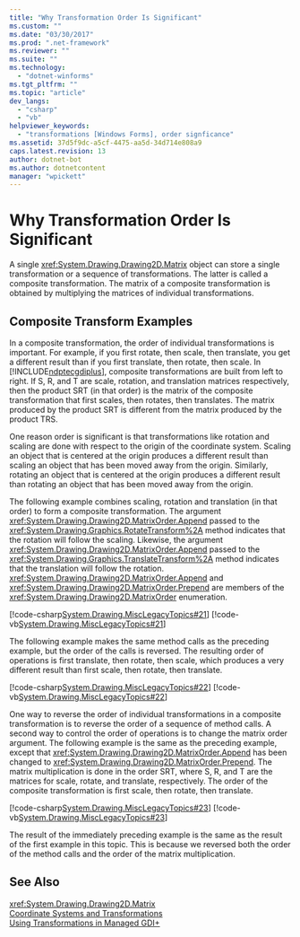 ```yaml
---
title: "Why Transformation Order Is Significant"
ms.custom: ""
ms.date: "03/30/2017"
ms.prod: ".net-framework"
ms.reviewer: ""
ms.suite: ""
ms.technology: 
  - "dotnet-winforms"
ms.tgt_pltfrm: ""
ms.topic: "article"
dev_langs: 
  - "csharp"
  - "vb"
helpviewer_keywords: 
  - "transformations [Windows Forms], order signficance"
ms.assetid: 37d5f9dc-a5cf-4475-aa5d-34d714e808a9
caps.latest.revision: 13
author: dotnet-bot
ms.author: dotnetcontent
manager: "wpickett"
---
```

# Why Transformation Order Is Significant
A single <xref:System.Drawing.Drawing2D.Matrix> object can store a single transformation or a sequence of transformations. The latter is called a composite transformation. The matrix of a composite transformation is obtained by multiplying the matrices of individual transformations.  
  
## Composite Transform Examples  
 In a composite transformation, the order of individual transformations is important. For example, if you first rotate, then scale, then translate, you get a different result than if you first translate, then rotate, then scale. In [!INCLUDE[ndptecgdiplus](../../../../includes/ndptecgdiplus-md.md)], composite transformations are built from left to right. If S, R, and T are scale, rotation, and translation matrices respectively, then the product SRT (in that order) is the matrix of the composite transformation that first scales, then rotates, then translates. The matrix produced by the product SRT is different from the matrix produced by the product TRS.  
  
 One reason order is significant is that transformations like rotation and scaling are done with respect to the origin of the coordinate system. Scaling an object that is centered at the origin produces a different result than scaling an object that has been moved away from the origin. Similarly, rotating an object that is centered at the origin produces a different result than rotating an object that has been moved away from the origin.  
  
 The following example combines scaling, rotation and translation (in that order) to form a composite transformation. The argument <xref:System.Drawing.Drawing2D.MatrixOrder.Append> passed to the <xref:System.Drawing.Graphics.RotateTransform%2A> method indicates that the rotation will follow the scaling. Likewise, the argument <xref:System.Drawing.Drawing2D.MatrixOrder.Append> passed to the <xref:System.Drawing.Graphics.TranslateTransform%2A> method indicates that the translation will follow the rotation. <xref:System.Drawing.Drawing2D.MatrixOrder.Append> and <xref:System.Drawing.Drawing2D.MatrixOrder.Prepend> are members of the <xref:System.Drawing.Drawing2D.MatrixOrder> enumeration.  
  
 [!code-csharp[System.Drawing.MiscLegacyTopics#21](../../../../samples/snippets/csharp/VS_Snippets_Winforms/System.Drawing.MiscLegacyTopics/CS/Class1.cs#21)]
 [!code-vb[System.Drawing.MiscLegacyTopics#21](../../../../samples/snippets/visualbasic/VS_Snippets_Winforms/System.Drawing.MiscLegacyTopics/VB/Class1.vb#21)]  
  
 The following example makes the same method calls as the preceding example, but the order of the calls is reversed. The resulting order of operations is first translate, then rotate, then scale, which produces a very different result than first scale, then rotate, then translate.  
  
 [!code-csharp[System.Drawing.MiscLegacyTopics#22](../../../../samples/snippets/csharp/VS_Snippets_Winforms/System.Drawing.MiscLegacyTopics/CS/Class1.cs#22)]
 [!code-vb[System.Drawing.MiscLegacyTopics#22](../../../../samples/snippets/visualbasic/VS_Snippets_Winforms/System.Drawing.MiscLegacyTopics/VB/Class1.vb#22)]  
  
 One way to reverse the order of individual transformations in a composite transformation is to reverse the order of a sequence of method calls. A second way to control the order of operations is to change the matrix order argument. The following example is the same as the preceding example, except that <xref:System.Drawing.Drawing2D.MatrixOrder.Append> has been changed to <xref:System.Drawing.Drawing2D.MatrixOrder.Prepend>. The matrix multiplication is done in the order SRT, where S, R, and T are the matrices for scale, rotate, and translate, respectively. The order of the composite transformation is first scale, then rotate, then translate.  
  
 [!code-csharp[System.Drawing.MiscLegacyTopics#23](../../../../samples/snippets/csharp/VS_Snippets_Winforms/System.Drawing.MiscLegacyTopics/CS/Class1.cs#23)]
 [!code-vb[System.Drawing.MiscLegacyTopics#23](../../../../samples/snippets/visualbasic/VS_Snippets_Winforms/System.Drawing.MiscLegacyTopics/VB/Class1.vb#23)]  
  
 The result of the immediately preceding example is the same as the result of the first example in this topic. This is because we reversed both the order of the method calls and the order of the matrix multiplication.  
  
## See Also  
 <xref:System.Drawing.Drawing2D.Matrix>   
 [Coordinate Systems and Transformations](../../../../docs/framework/winforms/advanced/coordinate-systems-and-transformations.md)   
 [Using Transformations in Managed GDI+](../../../../docs/framework/winforms/advanced/using-transformations-in-managed-gdi.md)
